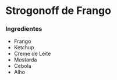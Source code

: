 # Strogonoff de Frango

### Ingredientes

 - Frango
 - Ketchup
 - Creme de Leite
 - Mostarda
 - Cebola
 - Alho
